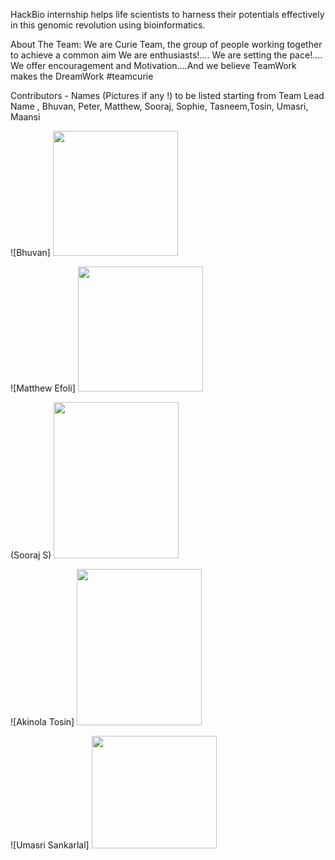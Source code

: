 HackBio internship helps life scientists to harness their potentials effectively in this genomic revolution using bioinformatics.

About The Team: We are Curie Team, the group of people working together to achieve a common aim We are enthusiasts!.... We are setting the pace!.... We offer encouragement and Motivation....And we believe TeamWork makes the DreamWork #teamcurie

Contributors - Names (Pictures if any !) to be listed starting from Team Lead Name , Bhuvan, Peter, Matthew, Sooraj, Sophie, Tasneem,Tosin, Umasri, Maansi

![Bhuvan] <img src="https://user-images.githubusercontent.com/88160848/127892220-717ae827-93eb-4b40-9c62-db87f42c0506.png" width="200" height="200">

![Matthew Efoli] <img src="https://user-images.githubusercontent.com/46563295/127892474-7238db82-4fd8-442b-9d13-aedb8500adc8.jpg"  width="200" height="200">

(Sooraj S) <img src="https://user-images.githubusercontent.com/88287926/127906177-9284f2a4-1284-484e-b3a6-adf4d9be69af.jpg"  width="200" height="250">

![Akinola Tosin] <img src="https://user-images.githubusercontent.com/88287437/127900471-77d70513-0639-47c2-8e22-03df0160479e.jpg" width="200" height="250">

![Umasri Sankarlal] <img src="https://user-images.githubusercontent.com/77769613/127956061-98baa36d-4052-4916-8c4c-ac995c26fc25.jpg" width="200" height="180">


